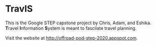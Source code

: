 # TravIS

This is the Google STEP capstone project by Chris, Adam, and Eshika. 
**T**ravel **I**nformation **S**ystem is meant to fascilate travel planning.

Visit the website at http://offroad-pod-step-2020.appspot.com.
